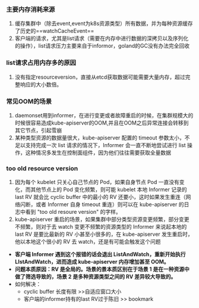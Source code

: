 ### 主要内存消耗来源

1. 缓存集群中（除去event,event为k8s资源类型）所有数据，并为每种资源缓存了历史的==watchCacheEvent==
2. 客户端的请求，尤其是list请求（需要在内存中进行数据的深拷贝以及序列化的操作），list请求压力主要来自于informor，goland的GC没有办法完全回收

### list请求占用内存多的原因

1. 没有指定resourceversion，直接从etcd获取数据可能需要大量内存，超过完整响应的大小数倍。

### 常见OOM的场景

1. daemonset用到informer，在进行变更或者故障重启的时候，在集群规模大的时候很容易造成kube-apiserver的OOM,并且在OOM之后异常连接会转移到其它节点，引起雪崩
2. 某种类型资源的数据量很大，kube-apiserver 配置的 timeout 参数太小，不足以支持完成一次 list 请求的情况下，Informer 会一直不断地尝试进行 list 操作，这种情况多发生在控制面组件，因为他们往往需要获取全量数据

### too old resource version

1. 因为每个 kubelet 只关心自己节点的 Pod，如果自身节点 Pod 一直没有变化，而其他节点上的 Pod 变化频繁，则可能 kubelet 本地 Informer 记录的 last RV 就会比 cyclic buffer 中的最小的 RV 还要小，这时如果发生重连（网络闪断，或者 Informer 自身 timeout 重连）则可以在 kube-apiserver 的日志中看到 "too old resoure version" 的字样。
2. kube-apiserver 重启的场景，如果集群中部分类型资源变更频繁，部分变更不频繁，则对于去 watch 变更不频繁的资源类型的 Informer 来说起本地的 last RV 是要比最新的 RV 小甚至小很多的，在 kube-apiserver 发生重启时，他以本地这个很小的 RV 去 watch，还是有可能会触发这个问题

- **客户端 Informer 遇到这个报错的话会退出 ListAndWatch，重新开始执行 LIstAndWatch，进而造成 kube-apiserver 内存增加甚至 OOM。**
- **问题本质原因：RV 是全局的。场景的景本质区别在于场景 1 是在一种资源中做了筛选导致的，场景 2 是多种资源类型之间的 RV 差异较大导致的。**
- 如何解决：
    - cyclic buffer 长度有限 >>自适应窗口大小
    - 客户端的informer持有的last RV过于陈旧 >> bookmark